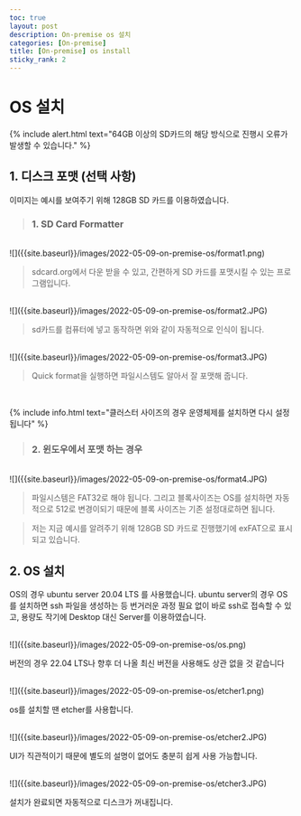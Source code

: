 ```yaml
---
toc: true
layout: post
description: On-premise os 설치
categories: [On-premise]
title: [On-premise] os install
sticky_rank: 2
---
```


# OS 설치

{% include alert.html text="64GB 이상의 SD카드의 해당 방식으로 진행시 오류가 발생할 수 있습니다." %}

## 1. 디스크 포맷 (선택 사항)

 이미지는 예시를 보여주기 위해 128GB SD 카드를 이용하였습니다.

> ### 1. SD Card Formatter

<br/>
![]({{site.baseurl}}/images/2022-05-09-on-premise-os/format1.png)
<br/>

>sdcard.org에서 다운 받을 수 있고, 간편하게 SD 카드를 포맷시킬 수 있는 프로그램입니다.

<br/>
![]({{site.baseurl}}/images/2022-05-09-on-premise-os/format2.JPG)
<br/>

>sd카드를 컴퓨터에 넣고 동작하면 위와 같이 자동적으로 인식이 됩니다.

<br/>
![]({{site.baseurl}}/images/2022-05-09-on-premise-os/format3.JPG)
<br/>

>Quick format을 실행하면 파일시스템도 알아서 잘 포맷해 줍니다.

<br/>

{% include info.html text="클러스터 사이즈의 경우 운영체제를 설치하면 다시 설정됩니다" %}

> ### 2. 윈도우에서 포맷 하는 경우

<br/>
![]({{site.baseurl}}/images/2022-05-09-on-premise-os/format4.JPG)
<br/>

> 파일시스템은 FAT32로 해야 됩니다. 그리고 블록사이즈는 OS를 설치하면 자동적으로 512로 변경이되기 때문에 블록 사이즈는 기존 설정대로하면 됩니다.

> 저는 지금 예시를 알려주기 위해 128GB SD 카드로 진행했기에 exFAT으로 표시되고 있습니다.

## 2. OS 설치

OS의 경우 ubuntu server 20.04 LTS 를 사용했습니다. ubuntu server의 경우 OS를 설치하면 ssh 파일을 생성하는 등 번거러운 과정 필요 없이 바로 ssh로 접속할 수 있고, 용량도 작기에 Desktop 대신 Server를 이용하였습니다.

<br/>
![]({{site.baseurl}}/images/2022-05-09-on-premise-os/os.png)
<br/>

버전의 경우 22.04 LTS나 향후 더 나올 최신 버전을 사용해도 상관 없을 것 같습니다

<br/>
![]({{site.baseurl}}/images/2022-05-09-on-premise-os/etcher1.png)
<br/>

os를 설치할 땐 etcher를 사용합니다.

<br/>
![]({{site.baseurl}}/images/2022-05-09-on-premise-os/etcher2.JPG)
<br/>

UI가 직관적이기 때문에 별도의 설명이 없어도 충분히 쉽게 사용 가능합니다.

<br/>
![]({{site.baseurl}}/images/2022-05-09-on-premise-os/etcher3.JPG)
<br/>

설치가 완료되면 자동적으로 디스크가 꺼내집니다.
